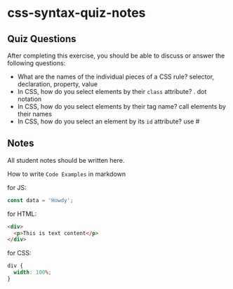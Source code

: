 # css-syntax-quiz-notes

## Quiz Questions

After completing this exercise, you should be able to discuss or answer the following questions:

- What are the names of the individual pieces of a CSS rule?
  selector, declaration, property, value
- In CSS, how do you select elements by their `class` attribute?
  . dot notation
- In CSS, how do you select elements by their tag name?
  call elements by their names
- In CSS, how do you select an element by its `id` attribute?
  use #

## Notes

All student notes should be written here.

How to write `Code Examples` in markdown

for JS:

```javascript
const data = 'Howdy';
```

for HTML:

```html
<div>
  <p>This is text content</p>
</div>
```

for CSS:

```css
div {
  width: 100%;
}
```
